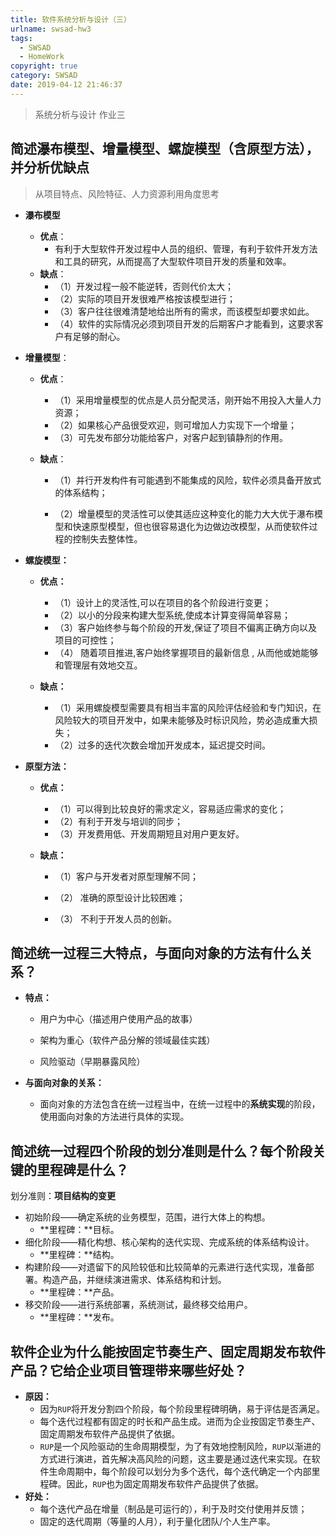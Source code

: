 ```yaml
---
title: 软件系统分析与设计（三）
urlname: swsad-hw3
tags:
  - SWSAD
  - HomeWork
copyright: true
category: SWSAD
date: 2019-04-12 21:46:37
---
```


> 系统分析与设计 作业三
>

<!-- more --> 

## 简述瀑布模型、增量模型、螺旋模型（含原型方法），并分析优缺点

> 从项目特点、风险特征、人力资源利用角度思考

- **瀑布模型**
  - **优点**：
    - 有利于大型软件开发过程中人员的组织、管理，有利于软件开发方法和工具的研究，从而提高了大型软件项目开发的质量和效率。
  - **缺点**：
    - （1）开发过程一般不能逆转，否则代价太大；
    - （2）实际的项目开发很难严格按该模型进行；
    - （3）客户往往很难清楚地给出所有的需求，而该模型却要求如此。
    - （4）软件的实际情况必须到项目开发的后期客户才能看到，这要求客户有足够的耐心。
      

- **增量模型**：

  - **优点**：

    - （1）采用增量模型的优点是人员分配灵活，刚开始不用投入大量人力资源；
    - （2）如果核心产品很受欢迎，则可增加人力实现下一个增量；
    - （3）可先发布部分功能给客户，对客户起到镇静剂的作用。

  - **缺点**：

      - （1）并行开发构件有可能遇到不能集成的风险，软件必须具备开放式的体系结构；

      - （2）增量模型的灵活性可以使其适应这种变化的能力大大优于瀑布模型和快速原型模型，但也很容易退化为边做边改模型，从而使软件过程的控制失去整体性。

- **螺旋模型：**
  - **优点：**

    - （1）设计上的灵活性,可以在项目的各个阶段进行变更；
    - （2）以小的分段来构建大型系统,使成本计算变得简单容易；
    - （3）客户始终参与每个阶段的开发,保证了项目不偏离正确方向以及项目的可控性；
    - （4） 随着项目推进,客户始终掌握项目的最新信息 , 从而他或她能够和管理层有效地交互。

  - **缺点：**

    - （1）采用螺旋模型需要具有相当丰富的风险评估经验和专门知识，在风险较大的项目开发中，如果未能够及时标识风险，势必造成重大损失；
    - （2）过多的迭代次数会增加开发成本，延迟提交时间。
- **原型方法：**

  - **优点：**
    - （1）可以得到比较良好的需求定义，容易适应需求的变化；
    - （2）有利于开发与培训的同步；
    - （3）开发费用低、开发周期短且对用户更友好。
  - **缺点：**

    - （1）客户与开发者对原型理解不同；

    - （2） 准确的原型设计比较困难；

    - （3） 不利于开发人员的创新。

## 简述统一过程三大特点，与面向对象的方法有什么关系？

- **特点：**

  - 用户为中心（描述用户使用产品的故事）

  - 架构为重心（软件产品分解的领域最佳实践）

  - 风险驱动（早期暴露风险）

- **与面向对象的关系：**
  - 面向对象的方法包含在统一过程当中，在统一过程中的**系统实现**的阶段，使用面向对象的方法进行具体的实现。

## 简述统一过程四个阶段的划分准则是什么？每个阶段关键的里程碑是什么？

划分准则：**项目结构的变更**

- 初始阶段——确定系统的业务模型，范围，进行大体上的构想。
  - **里程碑：**目标。
- 细化阶段——精化构想、核心架构的迭代实现、完成系统的体系结构设计。
  - **里程碑：**结构。
- 构建阶段——对遗留下的风险较低和比较简单的元素进行迭代实现，准备部署。构造产品，并继续演进需求、体系结构和计划。
  - **里程碑：**产品。
- 移交阶段——进行系统部署，系统测试，最终移交给用户。
  - **里程碑：**发布。


## 软件企业为什么能按固定节奏生产、固定周期发布软件产品？它给企业项目管理带来哪些好处？

- **原因：**
  - 因为`RUP`将开发分割四个阶段，每个阶段里程碑明确，易于评估是否满足。
  - 每个迭代过程都有固定的时长和产品生成。进而为企业按固定节奏生产、固定周期发布软件产品提供了依据。
  - `RUP`是一个风险驱动的生命周期模型，为了有效地控制风险，`RUP`以渐进的方式进行演进，首先解决高风险的问题，这主要是通过迭代来实现。在软件生命周期中，每个阶段可以划分为多个迭代，每个迭代确定一个内部里程碑。因此，`RUP`也为固定周期发布软件产品提供了依据。
- **好处：**
  - 每个迭代产品在增量（制品是可运行的），利于及时交付使用并反馈；
  - 固定的迭代周期（等量的人月），利于量化团队/个人生产率。

